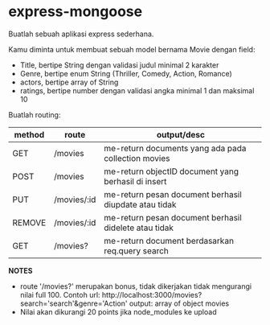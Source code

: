 # express-mongoose

Buatlah sebuah aplikasi express sederhana.

Kamu diminta untuk membuat sebuah model bernama Movie dengan field:
 - Title, bertipe String dengan validasi judul minimal 2 karakter
 - Genre, bertipe enum String (Thriller, Comedy, Action, Romance)
 - actors, bertipe array of String
 - ratings, bertipe number dengan validasi angka minimal 1 dan maksimal 10


Buatlah routing:

| method | route | output/desc |
| -------| ------- | ------------- |
| GET     | /movies | me-return documents yang ada pada collection movies |
| POST    | /movies | me-return objectID document yang berhasil di insert |
| PUT     | /movies/:id | me-return pesan document berhasil diupdate atau tidak |
| REMOVE  | /movies/:id | me-return pesan document berhasil didelete atau tidak |
| GET     | /movies? | me-return document berdasarkan req.query search |  

**NOTES**
-  route '/movies?' merupakan bonus, tidak dikerjakan tidak mengurangi nilai full 100. 
   Contoh url: http://localhost:3000/movies?search='search'&genre='Action'
   output: array of object movies
- Nilai akan dikurangi 20 points jika node_modules ke upload

